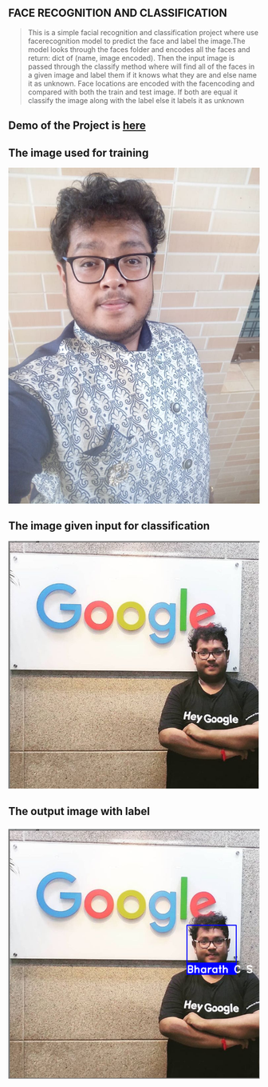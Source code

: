 ## FACE RECOGNITION AND CLASSIFICATION

> This is a simple facial recognition and classification project where use facerecognition model to predict the face and label the image.The model looks through the faces folder and encodes all the faces and 
return: dict of (name, image encoded). Then the input image is passed through the classify method where will find all of the faces in a given image and label them if it knows what they are and else name it as unknown. Face locations are encoded with the facencoding and compared with both the train and test image. If both are equal it classify the image along with the label else it labels it as unknown

##
## Demo of the Project is [here](https://drive.google.com/drive/folders/1zOBI7Bc-UlUY1HoM-CdxgGB-KlFZt0Hb?usp=sharing)

## The image used for training

![](./faces/Bharath%20C%20S.jpg)


## The image given input for classification
![](./test1.PNG)


## The output image with label
![](./output_face_rec.PNG)